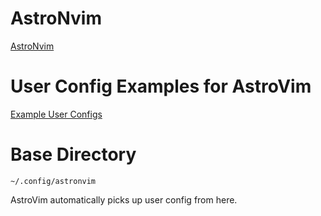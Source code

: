 # AstroNvim

[AstroNvim](https://github.com/kabinspace/AstroVim)

# User Config Examples for AstroVim
[Example User Configs](https://astronvim.github.io/recipes/black_belt)

# Base Directory
```
~/.config/astronvim
```

AstroVim automatically picks up user config from here.
